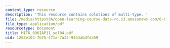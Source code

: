 ```yaml
---
content_type: resource
description: 'This resource contains solutions of multi-type. '
file: /media/https%3A/open-learning-course-data-rc.s3.amazonaws.com/6-096-introduction-to-c-january-iap-2011/1263e1027b75471a7a3493b3abdfda59_MIT6_096IAP11_sol04.pdf
file_type: application/pdf
resourcetype: Document
title: MIT6_096IAP11_sol04.pdf
uid: 1263e102-7b75-471a-7a34-93b3abdfda59
---
```

